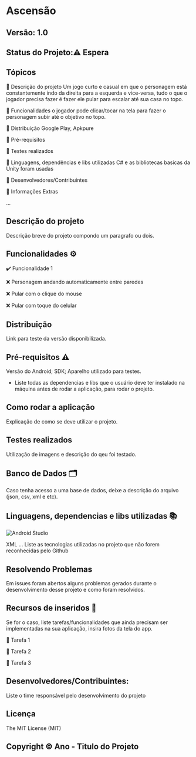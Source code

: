 # Ascensão
## Versão: 1.0 
## Status do Projeto:⚠️ Espera 

## Tópicos
🔹 Descrição do projeto 
Um jogo curto e casual em que o personagem está constantemente indo da direita para a esquerda e vice-versa, tudo o que o jogador precisa fazer é fazer ele pular para escalar até sua casa no topo. 

🔹 Funcionalidades
o jogador pode clicar/tocar na tela para fazer o personagem subir até o objetivo no topo.

🔹 Distribuição
Google Play, Apkpure

🔹 Pré-requisitos

🔹 Testes realizados

🔹 Linguagens, dependências e libs utilizadas
C# e as bibliotecas basicas da Unity foram usadas

🔹 Desenvolvedores/Contribuintes

🔹 Informações Extras


...


## Descrição do projeto
Descrição breve do projeto compondo um paragrafo ou dois.

## Funcionalidades ⚙️
✔️ Funcionalidade 1

❌ Personagem andando automaticamente entre paredes

❌ Pular com o clique do mouse

❌ Pular com toque do celular

## Distribuição
Link para teste da versão disponibilizada.

## Pré-requisitos ⚠️    
Versão do Android; 
SDK; 
Aparelho utilizado para testes.
- Liste todas as dependencias e libs que o usuário deve ter instalado na máquina antes de rodar a aplicação, para rodar o projeto.

## Como rodar a aplicação 
Explicação de como se deve utilizar o projeto.

## Testes realizados
Utilização de imagens e descrição do qeu foi testado.

## Banco de Dados 🗂️
Caso tenha acesso a uma base de dados, deixe a descrição do arquivo (json, csv, xml e etc).

## Linguagens, dependencias e libs utilizadas 📚
![Android Studio](https://img.shields.io/badge/Android-3DDC84?style=for-the-badge&logo=android&logoColor=white)

XML
...
Liste as tecnologias utilizadas no projeto que não forem reconhecidas pelo Github

## Resolvendo Problemas 
Em issues foram abertos alguns problemas gerados durante o desenvolvimento desse projeto e como foram resolvidos.

## Recursos de inseridos 🧰
Se for o caso, liste tarefas/funcionalidades que ainda precisam ser implementadas na sua aplicação, insira fotos da tela do app.

📝 Tarefa 1

📝 Tarefa 2

📝 Tarefa 3

## Desenvolvedores/Contribuintes:
Liste o time responsável pelo desenvolvimento do projeto

## Licença
The MIT License (MIT)

## Copyright ©️ Ano - Titulo do Projeto

